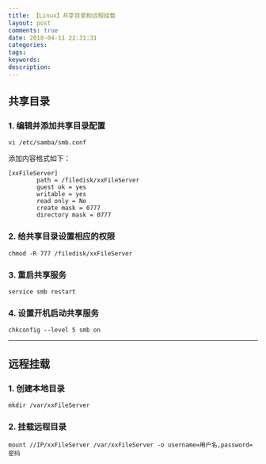 ```yaml
---
title: 【Linux】共享目录和远程挂载
layout: post
comments: true
date: 2018-04-11 22:31:31
categories:
tags:
keywords:
description:
---
```

## 共享目录
### 1. 编辑并添加共享目录配置 
```
vi /etc/samba/smb.conf
```
添加内容格式如下：

	[xxFileServer]
	        path = /filedisk/xxFileServer
	        guest ok = yes
	        writable = yes
	        read only = No
	        create mask = 0777
	        directory mask = 0777

### 2. 给共享目录设置相应的权限 
```
chmod -R 777 /filedisk/xxFileServer
```

### 3. 重启共享服务
```
service smb restart
```

### 4. 设置开机启动共享服务 
```
chkconfig --level 5 smb on
```

<!-- more -->

---

## 远程挂载
### 1. 创建本地目录
```
mkdir /var/xxFileServer
```

### 2. 挂载远程目录
```
mount //IP/xxFileServer /var/xxFileServer -o username=用户名,password=密码
```

